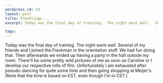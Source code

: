 ```yaml
--- 
wordpress_id: 14
layout: post
title: Freshlings...
excerpt: Today was the final day of training.  The night went well.  Several of my friends and I joined the Freshman in the orientation stuff.  We had fun doing that.  Then afterwards we ended up having a party in the hall outside my room.  There'll be some pretty wild pictures of me as soon as Caroline or I develop our respective rolls of film.  Unfortunately I am exhausted after pseudo-dancing for quite some time and then going shopping at Meijer's.  (Note that the time is based on EST, even though I'm in CST.)

tags: 
---
```


Today was the final day of training.  The night went well.  Several of my friends and I joined the Freshman in the orientation stuff.  We had fun doing that.  Then afterwards we ended up having a party in the hall outside my room.  There'll be some pretty wild pictures of me as soon as Caroline or I develop our respective rolls of film.  Unfortunately I am exhausted after pseudo-dancing for quite some time and then going shopping at Meijer's.  (Note that the time is based on EST, even though I'm in CST.)
